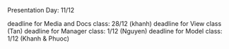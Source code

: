 Presentation Day: 11/12

deadline for Media and Docs class: 28/12 (khanh)
deadline for View class (Tan)
deadline for Manager class: 1/12 (Nguyen)
deadline for Model class: 1/12 (Khanh & Phuoc)
